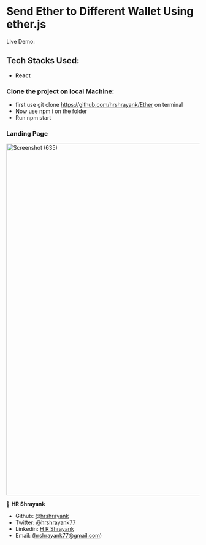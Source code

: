 # Send Ether to Different Wallet Using ether.js

Live Demo:

## Tech Stacks Used:

- **React**


### Clone the project on local Machine:

- first use git clone https://github.com/hrshrayank/Ether on terminal
- Now use npm i on the folder
- Run npm start

### Landing Page

<img width="917" alt="Screenshot (635)" src="https://i.ibb.co/hs5j104/Screenshot-from-2022-01-05-12-30-26.png">


👤 **HR Shrayank**

- Github: [@hrshrayank](https://github.com/hrshrayank)
- Twitter: [@hrshrayank77](https://twitter.com/hrshrayank77)
- Linkedin: [H R Shrayank](https://www.linkedin.com/in/h-r-shrayank-2b04311b9/)
- Email: (hrshrayank77@gmail.com)